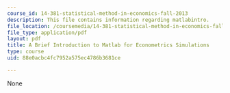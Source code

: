 ```yaml
---
course_id: 14-381-statistical-method-in-economics-fall-2013
description: This file contains information regarding matlabintro.
file_location: /coursemedia/14-381-statistical-method-in-economics-fall-2013/88e0acbc4fc7952a575ec4786b3681ce_MIT14_381F13_matlabintro.pdf
file_type: application/pdf
layout: pdf
title: A Brief Introduction to Matlab for Econometrics Simulations
type: course
uid: 88e0acbc4fc7952a575ec4786b3681ce

---
```

None